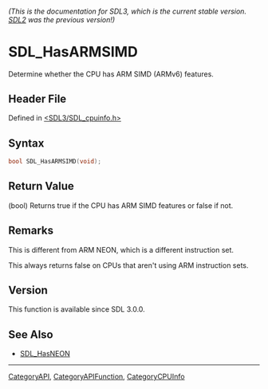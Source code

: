 ###### (This is the documentation for SDL3, which is the current stable version. [SDL2](https://wiki.libsdl.org/SDL2/) was the previous version!)
# SDL_HasARMSIMD

Determine whether the CPU has ARM SIMD (ARMv6) features.

## Header File

Defined in [<SDL3/SDL_cpuinfo.h>](https://github.com/libsdl-org/SDL/blob/main/include/SDL3/SDL_cpuinfo.h)

## Syntax

```c
bool SDL_HasARMSIMD(void);
```

## Return Value

(bool) Returns true if the CPU has ARM SIMD features or false if not.

## Remarks

This is different from ARM NEON, which is a different instruction set.

This always returns false on CPUs that aren't using ARM instruction sets.

## Version

This function is available since SDL 3.0.0.

## See Also

- [SDL_HasNEON](SDL_HasNEON)

----
[CategoryAPI](CategoryAPI), [CategoryAPIFunction](CategoryAPIFunction), [CategoryCPUInfo](CategoryCPUInfo)

